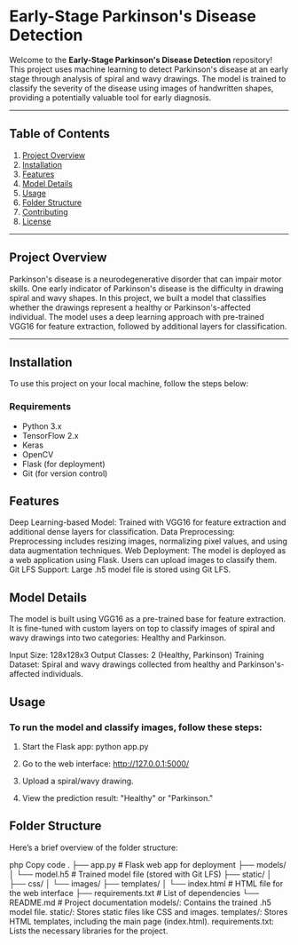 
# Early-Stage Parkinson's Disease Detection

Welcome to the **Early-Stage Parkinson's Disease Detection** repository! This project uses machine learning to detect Parkinson's disease at an early stage through analysis of spiral and wavy drawings. The model is trained to classify the severity of the disease using images of handwritten shapes, providing a potentially valuable tool for early diagnosis.

---

## Table of Contents

1. [Project Overview](#project-overview)
2. [Installation](#installation)
3. [Features](#features)
4. [Model Details](#model-details)
5. [Usage](#usage)
6. [Folder Structure](#folder-structure)
7. [Contributing](#contributing)
8. [License](#license)

---

## Project Overview

Parkinson's disease is a neurodegenerative disorder that can impair motor skills. One early indicator of Parkinson's disease is the difficulty in drawing spiral and wavy shapes. In this project, we built a model that classifies whether the drawings represent a healthy or Parkinson's-affected individual. The model uses a deep learning approach with pre-trained VGG16 for feature extraction, followed by additional layers for classification.

---

## Installation

To use this project on your local machine, follow the steps below:

### Requirements

- Python 3.x
- TensorFlow 2.x
- Keras
- OpenCV
- Flask (for deployment)
- Git (for version control)

## Features
Deep Learning-based Model: Trained with VGG16 for feature extraction and additional dense layers for classification.
Data Preprocessing: Preprocessing includes resizing images, normalizing pixel values, and using data augmentation techniques.
Web Deployment: The model is deployed as a web application using Flask. Users can upload images to classify them.
Git LFS Support: Large .h5 model file is stored using Git LFS.

## Model Details
The model is built using VGG16 as a pre-trained base for feature extraction. It is fine-tuned with custom layers on top to classify images of spiral and wavy drawings into two categories: Healthy and Parkinson.

Input Size: 128x128x3
Output Classes: 2 (Healthy, Parkinson)
Training Dataset: Spiral and wavy drawings collected from healthy and Parkinson's-affected individuals.

## Usage

### To run the model and classify images, follow these steps:

1. Start the Flask app: python app.py

2. Go to the web interface: http://127.0.0.1:5000/

3. Upload a spiral/wavy drawing.

4. View the prediction result: "Healthy" or "Parkinson."



## Folder Structure
Here’s a brief overview of the folder structure:

php
Copy code
.
├── app.py                    # Flask web app for deployment
├── models/
│   └── model.h5              # Trained model file (stored with Git LFS)
├── static/
│   ├── css/
│   └── images/
├── templates/
│   └── index.html            # HTML file for the web interface
├── requirements.txt          # List of dependencies
└── README.md                 # Project documentation
models/: Contains the trained .h5 model file.
static/: Stores static files like CSS and images.
templates/: Stores HTML templates, including the main page (index.html).
requirements.txt: Lists the necessary libraries for the project.
   



